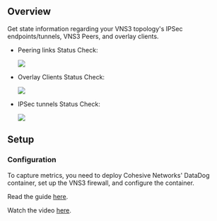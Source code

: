 ## Overview

Get state information regarding your VNS3 topology's IPSec endpoints/tunnels, VNS3 Peers, and overlay clients.

*   Peering links Status Check:

    ![](https://raw.githubusercontent.com/DataDog/integrations-extras/master/vns3/images/peering.png)

*   Overlay Clients Status Check:

    ![](https://raw.githubusercontent.com/DataDog/integrations-extras/master/vns3/images/clients.png)

*   IPSec tunnels Status Check:

    ![](https://raw.githubusercontent.com/DataDog/integrations-extras/master/vns3/images/ipsec.png)

## Setup

### Configuration

To capture metrics, you need to deploy Cohesive Networks' DataDog container, set up the VNS3 firewall, and configure the container.

Read the guide [here](https://cohesive.net/dnld/Cohesive-Networks_VNS3-DataDog-Container-Guide.pdf).

Watch the video [here](https://youtu.be/sTCgCG3m4vk).
